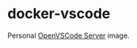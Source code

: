 # docker-vscode

Personal [OpenVSCode Server](https://github.com/gitpod-io/openvscode-server) image.
